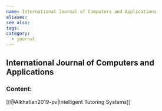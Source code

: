 ```yaml
---
name: International Journal of Computers and Applications
aliases:
see also:
tags:
category:
  - journal
---
```


## International Journal of Computers and Applications

### Content:
[[@Alkhatlan2019-pv|Intelligent Tutoring Systems]]